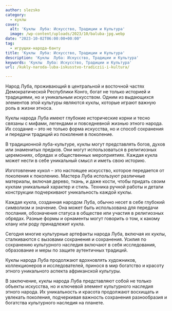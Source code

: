 ```yaml
---
author: slezsko
category:
  - куклы
cover:
  alt: 'Куклы  Луба: Искусство, Традиции и Культура'
  image: /wp-content/uploads/2023/10/baluba-jpg.webp
date: "2023-10-02T06:00:00+00:00"
tag:
  - игрущки-народа-банту
title: 'Куклы  Луба: Искусство, Традиции и Культура'
description: 'Куклы  Луба: Искусство, Традиции и Культура'
keywords: 'Куклы  Луба: Искусство, Традиции и Культура'
url: /kukly-naroda-luba-iskusstvo-tradiczii-i-kultura/

---
```

Народ Луба, проживающий в центральной и восточной частях Демократической Республики Конго, богат не только историей и традициями, но и уникальным искусством. Одним из выдающихся элементов этой культуры являются куклы, которые играют важную роль в жизни этноса.

Куклы народа Луба имеют глубокие исторические корни и тесно связаны с мифами, легендами и повседневной жизнью этного народа. Их создание – это не только форма искусства, но и способ сохранения и передачи традиций из поколения в поколение.

В традиционной луба-культуре, куклы могут представлять богов, духов или знаменитых предков. Они могут использоваться в религиозных церемониях, обрядах и общественных мероприятиях. Каждая кукла может нести в себе уникальный смысл и иметь свою историю.

Изготовление кукол – это настоящее искусство, которое передается от поколения к поколению. Мастера Луба используют различные материалы, включая дерево, ткань, и даже кости, чтобы придать своим куклам уникальный характер и стиль. Техника ручной работы и детали конструкции подчеркивают уникальность каждой куклы.

Каждая кукла, созданная народом Луба, обычно несет в себе глубокий символизм и значение. Она может быть использована для передачи послания, обозначения статуса в обществе или участия в религиозных обрядах. Разные формы и орнаменты могут говорить о том, к какому клану или роду принадлежит кукла.

Сегодня многие культурные артефакты народа Луба, включая их куклы, сталкиваются с вызовами сохранения и сохранения. Усилия по сохранению культурного наследия включают в себя исследования, образование и меры по защите аутентичных традиций.

Куклы народа Луба продолжают вдохновлять художников, коллекционеров и исследователей, принося в мир богатство и красоту этного уникального аспекта африканской культуры.

В заключение, куклы народа Луба представляют собой не только объекты искусства, но и ключевой элемент культурного наследия этного народа. Их уникальность и красота продолжают восхищать и увлекать поколения, подчеркивая важность сохранения разнообразия и богатства культурного наследия на планете.
